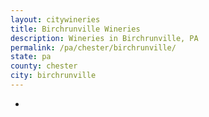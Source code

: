 ```yaml
---
layout: citywineries
title: Birchrunville Wineries
description: Wineries in Birchrunville, PA
permalink: /pa/chester/birchrunville/
state: pa
county: chester
city: birchrunville
---
```

-
